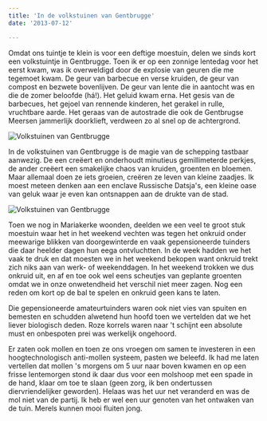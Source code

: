 ```yaml
---
title: 'In de volkstuinen van Gentbrugge'
date: '2013-07-12'

---
```


Omdat ons tuintje te klein is voor een deftige moestuin, delen we sinds kort een volkstuintje in Gentbrugge. Toen ik er op een zonnige lentedag voor het eerst kwam, was ik overweldigd door de explosie van geuren die me tegemoet kwam. De geur van barbecue en verse kruiden, de geur van compost en bezwete bovenlijven. De geur van lente die in aantocht was en die de zomer beloofde (há!). Het geluid kwam erna. Het gesis van de barbecues, het gejoel van rennende kinderen, het gerakel in rulle, vruchtbare aarde. Het geraas van de autostrade die ook de Gentbrugse Meersen jammerlijk doorklieft, verdween zo al snel op de achtergrond.​

![Volkstuinen van Gentbrugge](/images/vt2.jpg)

In de volkstuinen van Gentbrugge is de magie van de schepping tastbaar aanwezig. De een creëert en onderhoudt minutieus gemillimeterde perkjes, de ander creëert een smakelijke chaos van kruiden, groenten en bloemen. Maar allemaal doen ze iets groeien, creëren ze leven van kleine zaadjes. Ik moest meteen denken aan een enclave Russische Datsja's, een kleine oase van geluk waar je even kan ontsnappen aan de drukte van de stad.

![Volkstuinen van Gentbrugge](/images/vt1.jpg)

Toen we nog in Mariakerke woonden, deelden we een veel te groot stuk moestuin waar het in het weekend vechten was tegen het onkruid onder meewarige blikken van doorgewinterde en vaak gepensioneerde tuinders die daar heelder dagen hun eega ontvluchtten. In de week hadden we het vaak te druk en dat moesten we in het weekend bekopen want onkruid trekt zich niks aan van werk- of weekenddagen. In het weekend trokken we dus onkruid uit, en af en toe ook wel eens scheutjes van geplante groenten omdat we in onze onwetendheid het verschil niet meer zagen. Nog een reden om kort op de bal te spelen en onkruid geen kans te laten.

Die gepensioneerde amateurtuinders waren ook niet vies van spuiten en bemesten en schudden alwetend hun hoofd toen we vertelden dat we het liever biologisch deden. Roze korrels waren naar 't schijnt een absolute must en onbespoten prei was werkelijk ongehoord.

Er zaten ook mollen en toen ze ons vroegen om samen te investeren in een hoogtechnologisch anti-mollen systeem, pasten we beleefd. Ik had me laten vertellen dat mollen 's morgens om 5 uur naar boven kwamen en op een frisse lentemorgen stond ik daar dus voor een molshoop met een spade in de hand, klaar om toe te slaan (geen zorg, ik ben ondertussen diervriendelijker geworden). Helaas was het uur net veranderd en was de mol niet van de partij. Ik heb er wel een uur genoten van het ontwaken van de tuin. Merels kunnen mooi fluiten jong.



